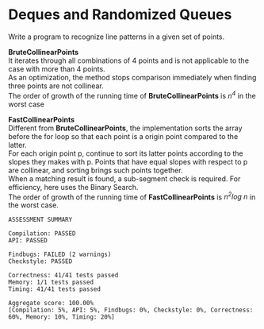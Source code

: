 # **Deques and Randomized Queues** 

Write a program to recognize line patterns in a given set of points. 

**BruteCollinearPoints**  
It iterates through all combinations of 4 points and is not applicable to the case with more than 4 points.  
As an optimization, the method stops comparison immediately when finding three points are not collinear.  
The order of growth of the running time of **BruteCollinearPoints** is *n<sup>4* in the worst case

**FastCollinearPoints**  
Different from **BruteCollinearPoints**, the implementation sorts the array before the for loop so that each point is a origin point compared to the latter.  
For each origin point p, continue to sort its latter points according to the slopes they makes with p. Points that have equal slopes with respect to p are collinear, and sorting brings such points together.  
When a matching result is found, a sub-segment check is required. For efficiency, here uses the Binary Search.  
The order of growth of the running time of **FastCollinearPoints** is *n<sup>2</sup>log n* in the worst case.

```
ASSESSMENT SUMMARY 

Compilation: PASSED 
API: PASSED 

Findbugs: FAILED (2 warnings)  
Checkstyle: PASSED 

Correctness: 41/41 tests passed 
Memory: 1/1 tests passed 
Timing: 41/41 tests passed 

Aggregate score: 100.00% 
[Compilation: 5%, API: 5%, Findbugs: 0%, Checkstyle: 0%, Correctness: 60%, Memory: 10%, Timing: 20%]
```

